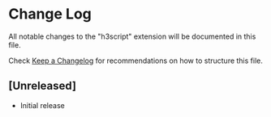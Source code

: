 # Change Log

All notable changes to the "h3script" extension will be documented in this file.

Check [Keep a Changelog](http://keepachangelog.com/) for recommendations on how to structure this file.

## [Unreleased]

- Initial release